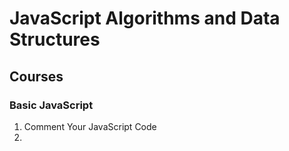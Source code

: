 ﻿# JavaScript Algorithms and Data Structures

## Courses

### Basic JavaScript

1. Comment Your JavaScript Code
2. 